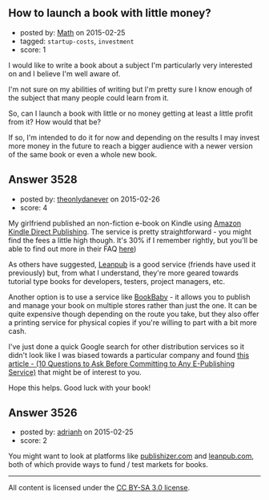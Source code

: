 ## How to launch a book with little money?

- posted by: [Math](https://stackexchange.com/users/2225566/math) on 2015-02-25
- tagged: `startup-costs`, `investment`
- score: 1

<p>I would like to write a book about a subject I'm particularly very interested on and I believe I'm well aware of.</p>

<p>I'm not sure on my abilities of writing but I'm pretty sure I know enough of the subject that many people could learn from it.</p>

<p>So, can I launch a book with little or no money getting at least a little profit from it? How would that be?</p>

<p>If so, I'm intended to do it for now and depending on the results I may invest more money in the future to reach a bigger audience with a newer version of the same book or even a whole new book.</p>



## Answer 3528

- posted by: [theonlydanever](https://stackexchange.com/users/4692060/theonlydanever) on 2015-02-26
- score: 4

<p>My girlfriend published an non-fiction e-book on Kindle using <a href="https://kdp.amazon.com/" rel="nofollow">Amazon Kindle Direct Publishing</a>. The service is pretty straightforward - you might find the fees a little high though. It's 30% if I remember rightly, but you'll be able to find out more in their FAQ <a href="https://kdp.amazon.com/help?topicId=A37Z49E2DDQPP3" rel="nofollow">here</a>)</p>

<p>As others have suggested, <a href="https://leanpub.com/" rel="nofollow">Leanpub</a> is a good service (friends have used it previously) but, from what I understand, they're more geared towards tutorial type books for developers, testers, project managers, etc.</p>

<p>Another option is to use a service like <a href="http://www.bookbaby.com/" rel="nofollow">BookBaby</a> - it allows you to publish and manage your book on multiple stores rather than just the one. It can be quite expensive though depending on the route you take, but they also offer a printing service for physical copies if you're willing to part with a bit more cash.</p>

<p>I've just done a quick Google search for other distribution services so it didn't look like I was biased towards a particular company and found <a href="http://janefriedman.com/2012/02/10/10-questions-epublishing/" rel="nofollow">this article - (10 Questions to Ask Before Committing to Any E-Publishing Service)</a> that might be of interest to you.</p>

<p>Hope this helps. Good luck with your book!</p>



## Answer 3526

- posted by: [adrianh](https://stackexchange.com/users/7553/adrianh) on 2015-02-25
- score: 2

<p>You might want to look at platforms like <a href="http://publishizer.com" rel="nofollow">publishizer.com</a> and <a href="http://leanpub.com" rel="nofollow">leanpub.com</a>, both of which provide ways to fund / test markets for books.</p>




---

All content is licensed under the [CC BY-SA 3.0 license](https://creativecommons.org/licenses/by-sa/3.0/).
